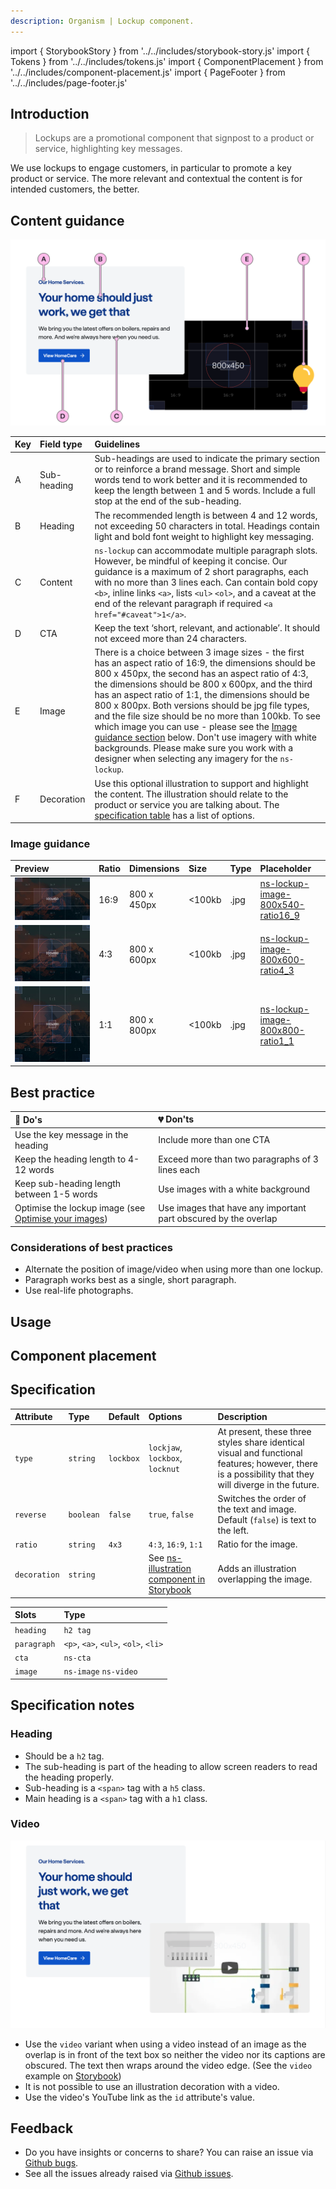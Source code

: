 ```yaml
---
description: Organism | Lockup component.
---
```


import { StorybookStory } from '../../includes/storybook-story.js'
import { Tokens } from '../../includes/tokens.js'
import { ComponentPlacement } from '../../includes/component-placement.js'
import { PageFooter } from '../../includes/page-footer.js'

## Introduction

> Lockups are a promotional component that signpost to a product or service, highlighting key messages.

We use lockups to engage customers, in particular to promote a key product or service. The more relevant and contextual the content is for intended customers, the better.

## Content guidance

![Lockup - Lockjaw](images/ns-lockup/content-guidance.webp)

| Key | Field type | Guidelines |
| :--- | :--- | :--- |
| A | Sub-heading | Sub-headings are used to indicate the primary section or to reinforce a brand message. Short and simple words tend to work better and it is recommended to keep the length between 1 and 5 words. Include a full stop at the end of the sub-heading. |
| B | Heading | The recommended length is between 4 and 12 words, not exceeding 50 characters in total. Headings contain light and bold font weight to highlight key messaging.  |
| C | Content | `ns-lockup` can accommodate multiple paragraph slots. However, be mindful of keeping it concise. Our guidance is a maximum of 2 short paragraphs, each with no more than 3 lines each. Can contain bold copy `<b>`, inline links `<a>`,  lists `<ul>` `<ol>`, and a caveat at the end of the relevant paragraph if required `<a href="#caveat">1</a>`. |
| D | CTA | Keep the text ‘short, relevant, and actionable’. It should not exceed more than 24 characters. |
| E | Image | There is a choice between 3 image sizes - the first has an aspect ratio of 16:9, the dimensions should be 800 x 450px, the second has an aspect ratio of 4:3, the dimensions should be 800 x 600px, and the third has an aspect ratio of 1:1, the dimensions should be 800 x 800px. Both versions should be jpg file types, and the file size should be no more than 100kb. To see which image you can use - please see the [Image guidance section](#image-guidance) below. Don't use imagery with white backgrounds. Please make sure you work with a designer when selecting any imagery for the `ns-lockup`. |
| F | Decoration | Use this optional illustration to support and highlight the content. The illustration should relate to the product or service you are talking about. The [specification table](#specification) has a list of options. |

### Image guidance

| Preview | Ratio | Dimensions | Size | Type | Placeholder |
| :--- | :--- | :--- | :--- | :--- | :--- |
| ![ns-lockup-image-16_9](images/ns-lockup/ns-lockup-image-800x540-ratio16_9.jpg) | 16:9 | 800 x 450px | &lt;100kb | .jpg | [ns-lockup-image-800x540-ratio16_9](images/ns-lockup/ns-lockup-image-800x540-ratio16_9.jpg) |
| ![ns-lockup-image-4_3](images/ns-lockup/ns-lockup-image-800x600-ratio4_3.jpg) | 4:3 | 800 x 600px | &lt;100kb | .jpg | [ns-lockup-image-800x600-ratio4_3](images/ns-lockup/ns-lockup-image-800x600-ratio4_3.jpg) |
| ![ns-lockup-image-1_1](images/ns-lockup/ns-lockup-image-800x800-ratio1_1.jpg) | 1:1 | 800 x 800px | &lt;100kb | .jpg | [ns-lockup-image-800x800-ratio1_1](images/ns-lockup/ns-lockup-image-800x800-ratio1_1.jpg) |


## Best practice

| 💚 Do's | 💔 Don'ts |
| :--- | :--- |
| Use the key message in the heading | Include more than one CTA |
| Keep the heading length to 4-12 words | Exceed more than two paragraphs of 3 lines each |
| Keep sub-heading length between 1-5 words | Use images with a white background |
| Optimise the lockup image (see [Optimise your images](https://nucleus.design/docs/foundations/photography#optimise-your-images)) | Use images that have any important part obscured by the overlap |

### Considerations of best practices

* Alternate the position of image/video when using more than one lockup.
* Paragraph works best as a single, short paragraph.
* Use real-life photographs.

## Usage

<StorybookStory story="components-ns-lockup--lockbox"></StorybookStory>

## Component placement

<ComponentPlacement component="ns-lockup" parentComponents="ns-panel"></ComponentPlacement>

## Specification

| Attribute    | Type                | Default   | Options   | Description |
| :--- | :--- | :--- | :--- | :--- |
| `type` | `string` | `lockbox` | `lockjaw`, `lockbox`, `locknut` | At present, these three styles share identical visual and functional features; however, there is a possibility that they will diverge in the future. |
| `reverse` | `boolean` | `false` |`true`, `false`| Switches the order of the text and image. Default (`false`) is text to the left. |
| `ratio` | `string` | `4x3` | `4:3`, `16:9`, `1:1` | Ratio for the image. |
| `decoration` | `string` |  | See [ns-illustration component in Storybook](https://britishgas.co.uk/nucleus/demo/index.html?path=/story/ns-illustration--standard) | Adds an illustration overlapping the image. |

| Slots | Type |
| :--- | :--- |
| `heading` | `h2 tag`                             |
| `paragraph` | `<p>`, `<a>`, `<ul>`, `<ol>`, `<li>` |
| `cta` | `ns-cta` |
| `image` | `ns-image` `ns-video` |

## Specification notes

### Heading

* Should be a `h2` tag.
* The sub-heading is part of the heading to allow screen readers to read the heading properly.
* Sub-heading is a `<span>` tag with a `h5` class.
* Main heading is a `<span>` tag with a `h1` class.

### Video

![ns-lockup-with-video-overlap](images/ns-lockup/video.webp)

* Use the `video` variant when using a video instead of an image as the overlap is in front of the text box so neither the video nor its captions are obscured. The text then wraps around the video edge. (See the `video` example on [Storybook](https://www.britishgas.co.uk/nucleus/demo/index.html?path=/story/components-ns-lockup--video))
* It is not possible to use an illustration decoration with a video.
* Use the video's YouTube link as the `id` attribute's value.

## Feedback

* Do you have insights or concerns to share? You can raise an issue via [Github bugs](https://github.com/ConnectedHomes/nucleus/issues/new?assignees=&labels=Bug&template=a--bug-report.md&title=[bug]%20[ns-lockup]).
* See all the issues already raised via [Github issues](https://github.com/connectedHomes/nucleus/issues?utf8=%E2%9C%93&q=is%3Aopen+is%3Aissue+label%3ABug+ns-lockup).

<PageFooter></PageFooter>

